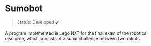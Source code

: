 # Sumobot

> Status: Developed ✔️

A program implemented in Lego NXT for the final exam of the robotics discipline, which consists of a sumo challenge between two robots.

